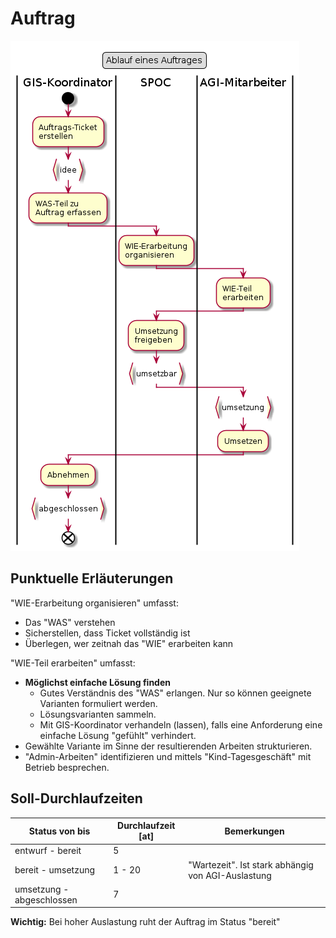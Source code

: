 # Auftrag

![Auftrag](puml_output/flow_auftrag.png)

## Punktuelle Erläuterungen
 
"WIE-Erarbeitung organisieren" umfasst:
* Das "WAS" verstehen
* Sicherstellen, dass Ticket vollständig ist
* Überlegen, wer zeitnah das "WIE" erarbeiten kann

"WIE-Teil erarbeiten" umfasst:
* **Möglichst einfache Lösung finden**
    * Gutes Verständnis des "WAS" erlangen. Nur so können geeignete Varianten formuliert werden.
    * Lösungsvarianten sammeln.
    * Mit GIS-Koordinator verhandeln (lassen), falls eine Anforderung eine einfache Lösung "gefühlt" verhindert.
* Gewählte Variante im Sinne der resultierenden Arbeiten strukturieren.
* "Admin-Arbeiten" identifizieren und mittels "Kind-Tagesgeschäft" mit Betrieb besprechen.

## Soll-Durchlaufzeiten

|Status von bis|Durchlaufzeit [at]|Bemerkungen|
|---|---|---|
|entwurf - bereit|5||
|bereit - umsetzung|1 - 20|"Wartezeit". Ist stark abhängig von AGI-Auslastung|
|umsetzung - abgeschlossen|7||

**Wichtig:** Bei hoher Auslastung ruht der Auftrag im Status "bereit"
   

